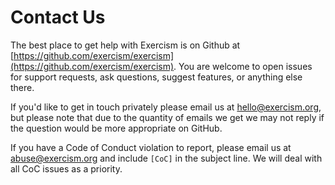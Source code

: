 # Contact Us

The best place to get help with Exercism is on Github at [https://github.com/exercism/exercism](https://github.com/exercism/exercism). You are welcome to open issues for support requests, ask questions, suggest features, or anything else there.

If you'd like to get in touch privately please email us at [hello@exercism.org](mailto:hello@exercism.org), but please note that due to the quantity of emails we get we may not reply if the question would be more appropriate on GitHub.

If you have a Code of Conduct violation to report, please email us at [abuse@exercism.org](mailto:abuse@exercism.org) and include `[CoC]` in the subject line. We will deal with all CoC issues as a priority.
